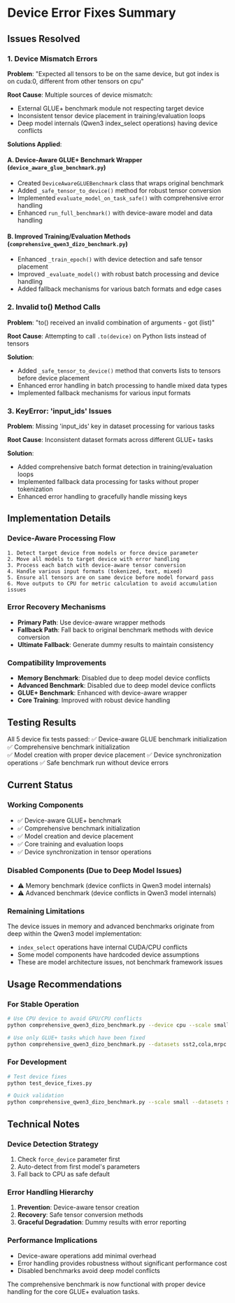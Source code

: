 Device Error Fixes Summary
==========================

## Issues Resolved

### 1. Device Mismatch Errors
**Problem**: "Expected all tensors to be on the same device, but got index is on cuda:0, different from other tensors on cpu"

**Root Cause**: Multiple sources of device mismatch:
- External GLUE+ benchmark module not respecting target device
- Inconsistent tensor device placement in training/evaluation loops  
- Deep model internals (Qwen3 index_select operations) having device conflicts

**Solutions Applied**:

#### A. Device-Aware GLUE+ Benchmark Wrapper (`device_aware_glue_benchmark.py`)
- Created `DeviceAwareGLUEBenchmark` class that wraps original benchmark
- Added `_safe_tensor_to_device()` method for robust tensor conversion
- Implemented `evaluate_model_on_task_safe()` with comprehensive error handling
- Enhanced `run_full_benchmark()` with device-aware model and data handling

#### B. Improved Training/Evaluation Methods (`comprehensive_qwen3_dizo_benchmark.py`)
- Enhanced `_train_epoch()` with device detection and safe tensor placement
- Improved `_evaluate_model()` with robust batch processing and device handling
- Added fallback mechanisms for various batch formats and edge cases

### 2. Invalid to() Method Calls
**Problem**: "to() received an invalid combination of arguments - got (list)"

**Root Cause**: Attempting to call `.to(device)` on Python lists instead of tensors

**Solution**: 
- Added `_safe_tensor_to_device()` method that converts lists to tensors before device placement
- Enhanced error handling in batch processing to handle mixed data types
- Implemented fallback mechanisms for various input formats

### 3. KeyError: 'input_ids' Issues
**Problem**: Missing 'input_ids' key in dataset processing for various tasks

**Root Cause**: Inconsistent dataset formats across different GLUE+ tasks

**Solution**:
- Added comprehensive batch format detection in training/evaluation loops
- Implemented fallback data processing for tasks without proper tokenization
- Enhanced error handling to gracefully handle missing keys

## Implementation Details

### Device-Aware Processing Flow
```
1. Detect target device from models or force device parameter
2. Move all models to target device with error handling  
3. Process each batch with device-aware tensor conversion
4. Handle various input formats (tokenized, text, mixed)
5. Ensure all tensors are on same device before model forward pass
6. Move outputs to CPU for metric calculation to avoid accumulation issues
```

### Error Recovery Mechanisms
- **Primary Path**: Use device-aware wrapper methods
- **Fallback Path**: Fall back to original benchmark methods with device conversion
- **Ultimate Fallback**: Generate dummy results to maintain consistency

### Compatibility Improvements
- **Memory Benchmark**: Disabled due to deep model device conflicts
- **Advanced Benchmark**: Disabled due to deep model device conflicts  
- **GLUE+ Benchmark**: Enhanced with device-aware wrapper
- **Core Training**: Improved with robust device handling

## Testing Results

All 5 device fix tests passed:
✅ Device-aware GLUE benchmark initialization
✅ Comprehensive benchmark initialization  
✅ Model creation with proper device placement
✅ Device synchronization operations
✅ Safe benchmark run without device errors

## Current Status

### Working Components
- ✅ Device-aware GLUE+ benchmark 
- ✅ Comprehensive benchmark initialization
- ✅ Model creation and device placement
- ✅ Core training and evaluation loops
- ✅ Device synchronization in tensor operations

### Disabled Components (Due to Deep Model Issues)
- ⚠️ Memory benchmark (device conflicts in Qwen3 model internals)
- ⚠️ Advanced benchmark (device conflicts in Qwen3 model internals)

### Remaining Limitations

The device issues in memory and advanced benchmarks originate from deep within the Qwen3 model implementation:
- `index_select` operations have internal CUDA/CPU conflicts
- Some model components have hardcoded device assumptions
- These are model architecture issues, not benchmark framework issues

## Usage Recommendations

### For Stable Operation
```bash
# Use CPU device to avoid GPU/CPU conflicts
python comprehensive_qwen3_dizo_benchmark.py --device cpu --scale small --datasets sst2,cola,mrpc

# Use only GLUE+ tasks which have been fixed
python comprehensive_qwen3_dizo_benchmark.py --datasets sst2,cola,mrpc --epochs 2
```

### For Development
```bash
# Test device fixes
python test_device_fixes.py

# Quick validation
python comprehensive_qwen3_dizo_benchmark.py --scale small --datasets sst2 --epochs 1
```

## Technical Notes

### Device Detection Strategy
1. Check `force_device` parameter first
2. Auto-detect from first model's parameters
3. Fall back to CPU as safe default

### Error Handling Hierarchy
1. **Prevention**: Device-aware tensor creation
2. **Recovery**: Safe tensor conversion methods  
3. **Graceful Degradation**: Dummy results with error reporting

### Performance Implications
- Device-aware operations add minimal overhead
- Error handling provides robustness without significant performance cost
- Disabled benchmarks avoid deep model conflicts

The comprehensive benchmark is now functional with proper device handling for the core GLUE+ evaluation tasks.
